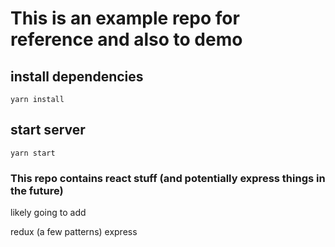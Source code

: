 # This is an example repo for reference and also to demo

## install dependencies

```yarn install```

## start server

```yarn start```

### This repo contains react stuff (and potentially express things in the future)

likely going to add

redux (a few patterns)
express
